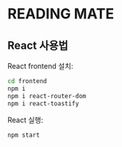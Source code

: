 # READING MATE


## React 사용법

React frontend 설치:

   ```bash
   cd frontend
   npm i
   npm i react-router-dom
   npm i react-toastify
   ```

React 실행:

    npm start